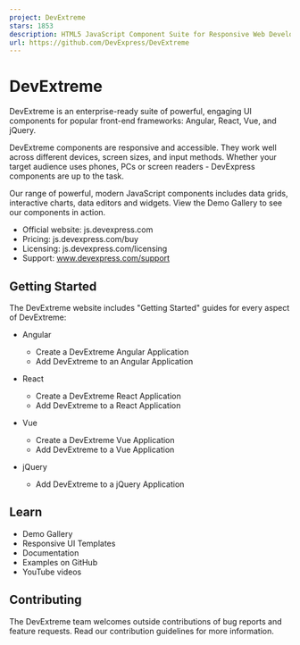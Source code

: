 ```yaml
---
project: DevExtreme
stars: 1853
description: HTML5 JavaScript Component Suite for Responsive Web Development
url: https://github.com/DevExpress/DevExtreme
---
```


DevExtreme
==========

DevExtreme is an enterprise-ready suite of powerful, engaging UI components for popular front-end frameworks: Angular, React, Vue, and jQuery.

DevExtreme components are responsive and accessible. They work well across different devices, screen sizes, and input methods. Whether your target audience uses phones, PCs or screen readers - DevExpress components are up to the task.

Our range of powerful, modern JavaScript components includes data grids, interactive charts, data editors and widgets. View the Demo Gallery to see our components in action.

-   Official website: js.devexpress.com
-   Pricing: js.devexpress.com/buy
-   Licensing: js.devexpress.com/licensing
-   Support: www.devexpress.com/support

Getting Started
---------------

The DevExtreme website includes "Getting Started" guides for every aspect of DevExtreme:

-   Angular
    
    -   Create a DevExtreme Angular Application
    -   Add DevExtreme to an Angular Application
-   React
    
    -   Create a DevExtreme React Application
    -   Add DevExtreme to a React Application
-   Vue
    
    -   Create a DevExtreme Vue Application
    -   Add DevExtreme to a Vue Application
-   jQuery
    
    -   Add DevExtreme to a jQuery Application

Learn
-----

-   Demo Gallery
-   Responsive UI Templates
-   Documentation
-   Examples on GitHub
-   YouTube videos

Contributing
------------

The DevExtreme team welcomes outside contributions of bug reports and feature requests. Read our contribution guidelines for more information.
